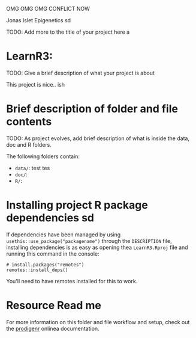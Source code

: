 OMG OMG OMG CONFLICT NOW

Jonas
Islet Epigenetics sd

TODO: Add more to the title of your project here a

# LearnR3:

TODO: Give a brief description of what your project is about

This project is nice.. ish

# Brief description of folder and file contents

TODO: As project evolves, add brief description of what is inside the data, doc and R folders.

The following folders contain:

- `data/`: test tes
- `doc/`:
- `R/`:

# Installing project R package dependencies sd

If dependencies have been managed by using `usethis::use_package("packagename")`
through the `DESCRIPTION` file, installing dependencies is as easy as opening thea
`LearnR3.Rproj` file and running this command in the console:

    # install.packages("remotes")
    remotes::install_deps()

You'll need to have remotes installed for this to work.

# Resource Read me

For more information on this folder and file workflow and setup, check
out the [prodigenr](https://rostools.github.io/prodigenr) onlinea
documentation.
